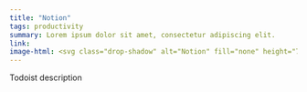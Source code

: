 ```yaml
---
title: "Notion"
tags: productivity
summary: Lorem ipsum dolor sit amet, consectetur adipiscing elit.
link: 
image-html: <svg class="drop-shadow" alt="Notion" fill="none" height="70" viewBox="0 0 70 70" width="70" xmlns="http://www.w3.org/2000/svg" xmlns:xlink="http://www.w3.org/1999/xlink"><clipPath id="a"><path d="m8.66943 8.6698h52.9817v52.9817h-52.9817z"/></clipPath><rect fill="#fff" height="70" rx="13" width="70"/><g clip-path="url(#a)"><path d="m45.5161 9.92358-33.3838 2.78202 1.4308 36.0068 7.3126 10.969 37.676-2.941v-37.4376z" fill="#fff"/><path d="m18.5126 17.9593c1.6468 1.3378 2.2649 1.2362 5.36 1.0287l29.173-1.7506c.6181 0 .1037-.6181-.1016-.7196l-4.8478-3.5034c-.9272-.7197-2.1656-1.5453-4.5365-1.34l-28.2459 2.0618c-1.0287.1016-1.2362.6182-.8256 1.0288zm1.7506 6.7993v30.6941c0 1.649.8234 2.2671 2.68 2.1634l32.0605-1.8544c1.8566-.1015 2.0641-1.2362 2.0641-2.5762v-30.4887c0-1.3378-.5144-2.0597-1.6513-1.9582l-33.5043 1.9582c-1.2362.1037-1.649.7218-1.649 2.0596zm31.6499 1.6447c.2053.9271 0 1.8543-.9272 1.9603l-1.5453.309v22.6585c-1.3422.7219-2.5784 1.1347-3.6094 1.1347-1.6512 0-2.064-.5166-3.3003-2.0596l-10.104-15.8636v15.347l3.1965.7241s0 1.8543-2.5784 1.8543l-7.1128.4106c-.2053-.4106 0-1.4415.7219-1.6468l1.8544-.5144v-20.2942l-2.5719-.2075c-.2075-.9271.3091-2.2649 1.7506-2.3687l7.6294-.5144 10.5168 16.0689v-14.2167l-2.6821-.3069c-.2054-1.1346.6181-1.9581 1.649-2.0596zm-38.9702-15.4486 29.3827-2.16342c3.6072-.30906 4.5366-.10376 6.8037 1.54532l9.38 6.5918c1.5453 1.1325 2.0619 1.4415 2.0619 2.6778v36.1555c0 2.265-.8234 3.6072-3.7087 3.8103l-34.1246 2.0618c-2.1634.1038-3.1966-.2053-4.3313-1.649l-6.9075-8.9627c-1.2362-1.6491-1.75056-2.8831-1.75056-4.3269v-32.1378c0-1.8521.82566-3.3996 3.19436-3.6027z" fill="#000"/></g></svg>
---
```


Todoist description